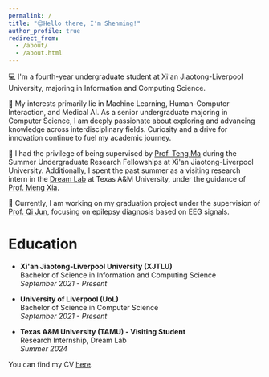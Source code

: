 ```yaml
---
permalink: /
title: "😊Hello there, I'm Shenming!"
author_profile: true
redirect_from: 
  - /about/
  - /about.html
---
```


💻 I'm a fourth-year undergraduate student at Xi'an Jiaotong-Liverpool University, majoring in Information and Computing Science.

🔬 My interests primarily lie in Machine Learning, Human-Computer Interaction, and Medical AI. As a senior undergraduate majoring in Computer Science, I am deeply passionate about exploring and advancing knowledge across interdisciplinary fields. Curiosity and a drive for innovation continue to fuel my academic journey.

🌟 I had the privilege of being supervised by [Prof. Teng Ma](https://scholar.xjtlu.edu.cn/en/persons/TengMa) during the Summer Undergraduate Research Fellowships at Xi'an Jiaotong-Liverpool University. Additionally, I spent the past summer as a visiting research intern in the [Dream Lab](https://www.xiameng.org/DreamLab/) at Texas A&M University, under the guidance of [Prof. Meng Xia](https://www.xiameng.org/).

🧠 Currently, I am working on my graduation project under the supervision of [Prof. Qi Jun](https://scholar.xjtlu.edu.cn/en/persons/JunQi), focusing on epilepsy diagnosis based on EEG signals.

# Education

- **Xi'an Jiaotong-Liverpool University (XJTLU)**  
  Bachelor of Science in Information and Computing Science  
  *September 2021 - Present*  

- **University of Liverpool (UoL)**  
  Bachelor of Science in Computer Science  
  *September 2021 - Present*  

- **Texas A&M University (TAMU) - Visiting Student**  
  Research Internship, Dream Lab  
  *Summer 2024*  

You can find my CV [here](../assets/Curriculum_Vitae.pdf).

